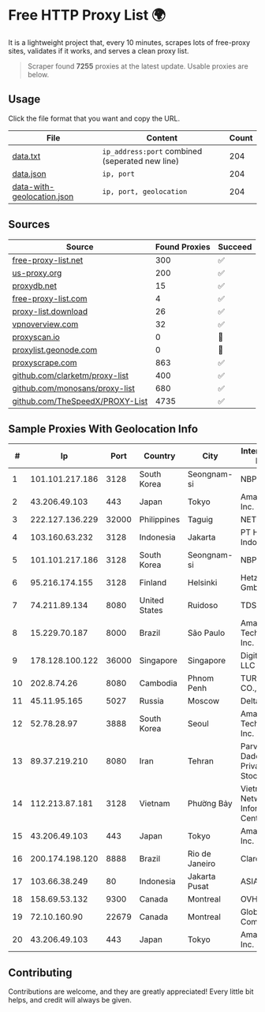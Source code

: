 
# Free HTTP Proxy List 🌍

It is a lightweight project that, every 10 minutes, scrapes lots of free-proxy sites, validates if it works, and serves a clean proxy list.


> Scraper found **7255** proxies at the latest update. Usable proxies are below.

## Usage

Click the file format that you want and copy the URL.


|File|Content|Count|
|----|-------|-----|
|[data.txt](https://raw.githubusercontent.com/themiralay/Proxy-List-World/master/data.txt)|`ip_address:port` combined (seperated new line)|204|
|[data.json](https://raw.githubusercontent.com/themiralay/Proxy-List-World/master/data.json)|`ip, port`|204|
|[data-with-geolocation.json](https://raw.githubusercontent.com/themiralay/Proxy-List-World/master/data-with-geolocation.json)|`ip, port, geolocation`|204|

## Sources

|Source|Found Proxies|Succeed|
|------|-------------|-------|
|[free-proxy-list.net](https://free-proxy-list.net)|300|✅|
|[us-proxy.org](https://www.us-proxy.org)|200|✅|
|[proxydb.net](http://proxydb.net)|15|✅|
|[free-proxy-list.com](https://free-proxy-list.com/?page=&port=&type%5B%5D=http&type%5B%5D=https&up_time=0&search=Search)|4|✅|
|[proxy-list.download](https://www.proxy-list.download/HTTP)|26|✅|
|[vpnoverview.com](https://vpnoverview.com/privacy/anonymous-browsing/free-proxy-servers)|32|✅|
|[proxyscan.io](https://www.proxyscan.io)|0|🚫|
|[proxylist.geonode.com](https://proxylist.geonode.com/api/proxy-list?limit=300&page=1&sort_by=lastChecked&sort_type=desc&protocols=http,https)|0|🚫|
|[proxyscrape.com](https://api.proxyscrape.com/v2/?request=displayproxies&protocol=http&timeout=10000&country=all&ssl=all&anonymity=all)|863|✅|
|[github.com/clarketm/proxy-list](https://raw.githubusercontent.com/clarketm/proxy-list/master/proxy-list-raw.txt)|400|✅|
|[github.com/monosans/proxy-list](https://raw.githubusercontent.com/monosans/proxy-list/main/proxies/http.txt)|680|✅|
|[github.com/TheSpeedX/PROXY-List](https://raw.githubusercontent.com/TheSpeedX/PROXY-List/master/http.txt)|4735|✅|


## Sample Proxies With Geolocation Info

|#|Ip|Port|Country|City|Internet Service Provider|
|-|--|----|-------|----|-------------------------|
|1|101.101.217.186|3128|South Korea|Seongnam-si|NBP|
|2|43.206.49.103|443|Japan|Tokyo|Amazon.com, Inc.|
|3|222.127.136.229|32000|Philippines|Taguig|NETWORK-IP|
|4|103.160.63.232|3128|Indonesia|Jakarta|PT Herza Digital Indonesia|
|5|101.101.217.186|3128|South Korea|Seongnam-si|NBP|
|6|95.216.174.155|3128|Finland|Helsinki|Hetzner Online GmbH|
|7|74.211.89.134|8080|United States|Ruidoso|TDS TELECOM|
|8|15.229.70.187|8000|Brazil|São Paulo|Amazon Technologies Inc.|
|9|178.128.100.122|36000|Singapore|Singapore|DigitalOcean, LLC|
|10|202.8.74.26|8080|Cambodia|Phnom Penh|TURBOTECH CO., LTD.|
|11|45.11.95.165|5027|Russia|Moscow|Delta Ltd|
|12|52.78.28.97|3888|South Korea|Seoul|Amazon Technologies Inc.|
|13|89.37.219.210|8080|Iran|Tehran|Parvaresh Dadeha Co. Private Joint Stock|
|14|112.213.87.181|3128|Vietnam|Phường Bảy|Vietnam Internet Network Information Center|
|15|43.206.49.103|443|Japan|Tokyo|Amazon.com, Inc.|
|16|200.174.198.120|8888|Brazil|Rio de Janeiro|Claro S.A|
|17|103.66.38.249|80|Indonesia|Jakarta Pusat|ASIANET-IP|
|18|158.69.53.132|9300|Canada|Montreal|OVH SAS|
|19|72.10.160.90|22679|Canada|Montreal|GloboTech Communications|
|20|43.206.49.103|443|Japan|Tokyo|Amazon.com, Inc.|



## Contributing

Contributions are welcome, and they are greatly appreciated! Every
little bit helps, and credit will always be given.

